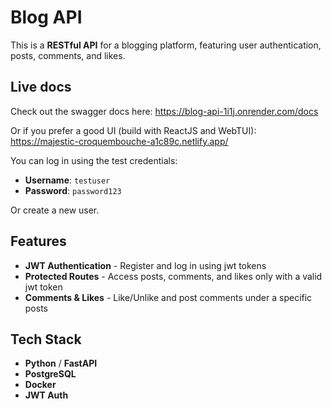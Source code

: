 # Blog API

This is a **RESTful API** for a blogging platform, featuring user authentication, posts, comments, and likes.

## Live docs

Check out the swagger docs here:
https://blog-api-1i1j.onrender.com/docs

Or if you prefer a good UI (build with ReactJS and WebTUI):
https://majestic-croquembouche-a1c89c.netlify.app/

You can log in using the test credentials:

- **Username**: `testuser`  
- **Password**: `password123`

Or create a new user.

## Features

- **JWT Authentication** - Register and log in using jwt tokens
- **Protected Routes** - Access posts, comments, and likes only with a valid jwt token
- **Comments & Likes** - Like/Unlike and post comments under a specific posts

## Tech Stack

- **Python** / **FastAPI**  
- **PostgreSQL**  
- **Docker**
- **JWT Auth**
